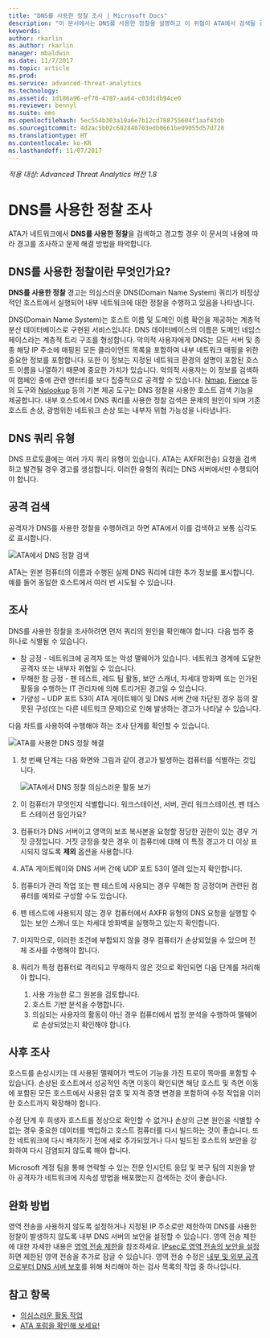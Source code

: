 ```yaml
---
title: "DNS를 사용한 정찰 조사 | Microsoft Docs"
description: "이 문서에서는 DNS를 사용한 정찰을 설명하고 이 위협이 ATA에서 검색될 경우 조사 지침을 제공합니다."
keywords: 
author: rkarlin
ms.author: rkarlin
manager: mbaldwin
ms.date: 11/7/2017
ms.topic: article
ms.prod: 
ms.service: advanced-threat-analytics
ms.technology: 
ms.assetid: 1d186a96-ef70-4787-aa64-c03d1db94ce0
ms.reviewer: bennyl
ms.suite: ems
ms.openlocfilehash: 5ec554b303a19a6e7b12cd788755604f1aaf43db
ms.sourcegitcommit: 4d2ac5b02c682840703edb0661be09055d57d728
ms.translationtype: HT
ms.contentlocale: ko-KR
ms.lasthandoff: 11/07/2017
---
```

*적용 대상: Advanced Threat Analytics 버전 1.8*

# <a name="investigating-reconnaissance-using-dns"></a>DNS를 사용한 정찰 조사

ATA가 네트워크에서 **DNS를 사용한 정찰**을 검색하고 경고할 경우 이 문서의 내용에 따라 경고를 조사하고 문제 해결 방법을 파악합니다.

## <a name="what-is-reconnaissance-using-dns"></a>DNS를 사용한 정찰이란 무엇인가요?

**DNS를 사용한 정찰** 경고는 의심스러운 DNS(Domain Name System) 쿼리가 비정상적인 호스트에서 실행되어 내부 네트워크에 대한 정찰을 수행하고 있음을 나타냅니다.

DNS(Domain Name System)는 호스트 이름 및 도메인 이름 확인을 제공하는 계층적 분산 데이터베이스로 구현된 서비스입니다. DNS 데이터베이스의 이름은 도메인 네임스페이스라는 계층적 트리 구조를 형성합니다.
악의적 사용자에게 DNS는 모든 서버 및 종종 해당 IP 주소에 매핑된 모든 클라이언트 목록을 포함하여 내부 네트워크 매핑을 위한 중요한 정보를 포함합니다. 또한 이 정보는 지정된 네트워크 환경의 설명이 포함된 호스트 이름을 나열하기 때문에 중요한 가치가 있습니다. 악의적 사용자는 이 정보를 검색하여 캠페인 중에 관련 엔터티를 보다 집중적으로 공격할 수 있습니다. [Nmap](https://nmap.org/), [Fierce](https://github.com/mschwager/fierce) 등의 도구와 [Nslookup](https://technet.microsoft.com/library/cc725991(v=ws.11).aspx) 등의 기본 제공 도구는 DNS 정찰을 사용한 호스트 검색 기능을 제공합니다.
내부 호스트에서 DNS 쿼리를 사용한 정찰 검색은 문제의 원인이 되며 기존 호스트 손상, 광범위한 네트워크 손상 또는 내부자 위협 가능성을 나타냅니다.

## <a name="dns-query-types"></a>DNS 쿼리 유형

DNS 프로토콜에는 여러 가지 쿼리 유형이 있습니다. ATA는 AXFR(전송) 요청을 검색하고 발견될 경우 경고를 생성합니다. 이러한 유형의 쿼리는 DNS 서버에서만 수행되어야 합니다.

## <a name="discovering-the-attack"></a>공격 검색

공격자가 DNS를 사용한 정찰을 수행하려고 하면 ATA에서 이를 검색하고 보통 심각도로 표시합니다.

![ATA에서 DNS 정찰 검색](./media/dns-recon.png)
 
ATA는 원본 컴퓨터의 이름과 수행된 실제 DNS 쿼리에 대한 추가 정보를 표시합니다. 예를 들어 동일한 호스트에서 여러 번 시도될 수 있습니다.

## <a name="investigating"></a>조사

DNS를 사용한 정찰을 조사하려면 먼저 쿼리의 원인을 확인해야 합니다. 다음 범주 중 하나로 식별될 수 있습니다. 
-   참 긍정 - 네트워크에 공격자 또는 악성 맬웨어가 있습니다. 네트워크 경계에 도달한 공격자 또는 내부자 위협일 수 있습니다.
-   무해한 참 긍정 - 펜 테스트, 레드 팀 활동, 보안 스캐너, 차세대 방화벽 또는 인가된 활동을 수행하는 IT 관리자에 의해 트리거된 경고일 수 있습니다.
-   가양성 – UDP 포트 53이 ATA 게이트웨이 및 DNS 서버 간에 차단된 경우 등의 잘못된 구성(또는 다른 네트워크 문제)으로 인해 발생하는 경고가 나타날 수 있습니다.

다음 차트를 사용하여 수행해야 하는 조사 단계를 확인할 수 있습니다.

![ATA를 사용한 DNS 정찰 해결](./media/dns-recon-diagram.png)
 
1.  첫 번째 단계는 다음 화면와 그림과 같이 경고가 발생하는 컴퓨터를 식별하는 것입니다.
 
    ![ATA에서 DNS 정찰 의심스러운 활동 보기](./media/dns-recon.png)
2.  이 컴퓨터가 무엇인지 식별합니다. 워크스테이션, 서버, 관리 워크스테이션, 펜 테스트 스테이션 등인가요?
3.  컴퓨터가 DNS 서버이고 영역의 보조 복사본을 요청할 정당한 권한이 있는 경우 거짓 긍정입니다. 거짓 긍정을 찾은 경우 이 컴퓨터에 대해 이 특정 경고가 더 이상 표시되지 않도록 **제외** 옵션을 사용합니다.
4. ATA 게이트웨이와 DNS 서버 간에 UDP 포트 53이 열려 있는지 확인합니다.
4.  컴퓨터가 관리 작업 또는 펜 테스트에 사용되는 경우 무해한 참 긍정이며 관련된 컴퓨터를 예외로 구성할 수도 있습니다.
5.  펜 테스트에 사용되지 않는 경우 컴퓨터에서 AXFR 유형의 DNS 요청을 실행할 수 있는 보안 스캐너 또는 차세대 방화벽을 실행하고 있는지 확인합니다.
6.  마지막으로, 이러한 조건에 부합되지 않을 경우 컴퓨터가 손상되었을 수 있으며 전체 조사를 수행해야 합니다. 
7.  쿼리가 특정 컴퓨터로 격리되고 무해하지 않은 것으로 확인되면 다음 단계를 처리해야 합니다.
    1.  사용 가능한 로그 원본을 검토합니다. 
    2.  호스트 기반 분석을 수행합니다. 
    3.  의심되는 사용자의 활동이 아닌 경우 컴퓨터에서 법정 분석을 수행하여 맬웨어로 손상되었는지 확인해야 합니다.

## <a name="post-investigation"></a>사후 조사

호스트를 손상시키는 데 사용된 맬웨어가 백도어 기능을 가진 트로이 목마를 포함할 수 있습니다. 손상된 호스트에서 성공적인 측면 이동이 확인되면 해당 호스트 및 측면 이동에 포함된 모든 호스트에서 사용된 암호 및 자격 증명 변경을 포함하여 수정 작업을 이러한 호스트까지 확장해야 합니다. 

수정 단계 후 희생자 호스트를 정상으로 확인할 수 없거나 손상의 근본 원인을 식별할 수 없는 경우 중요한 데이터를 백업하고 호스트 컴퓨터를 다시 빌드하는 것이 좋습니다. 또한 네트워크에 다시 배치하기 전에 새로 추가되었거나 다시 빌드된 호스트의 보안을 강화하여 다시 감염되지 않도록 해야 합니다. 

Microsoft 계정 팀을 통해 연락할 수 있는 전문 인시던트 응답 및 복구 팀의 지원을 받아 공격자가 네트워크에 지속성 방법을 배포했는지 검색하는 것이 좋습니다.

## <a name="mitigation"></a>완화 방법

영역 전송을 사용하지 않도록 설정하거나 지정된 IP 주소로만 제한하여 DNS를 사용한 정찰이 발생하지 않도록 내부 DNS 서버의 보안을 설정할 수 있습니다. 영역 전송 제한에 대한 자세한 내용은 [영역 전송 제한](https://technet.microsoft.com/library/ee649273(v=ws.10).aspx)을 참조하세요. [IPsec로 영역 전송의 보안을 설정](https://technet.microsoft.com/library/ee649192(v=ws.10).aspx)하면 제한된 영역 전송을 추가로 잠글 수 있습니다. 영역 전송 수정은 [내부 및 외부 공격으로부터 DNS 서버 보호](https://technet.microsoft.com/library/cc770432(v=ws.11).aspx)를 위해 처리해야 하는 검사 목록의 작업 중 하나입니다.



## <a name="see-also"></a>참고 항목
- [의심스러운 활동 작업](working-with-suspicious-activities.md)
- [ATA 포럼을 확인해 보세요!](https://social.technet.microsoft.com/Forums/security/home?forum=mata)
